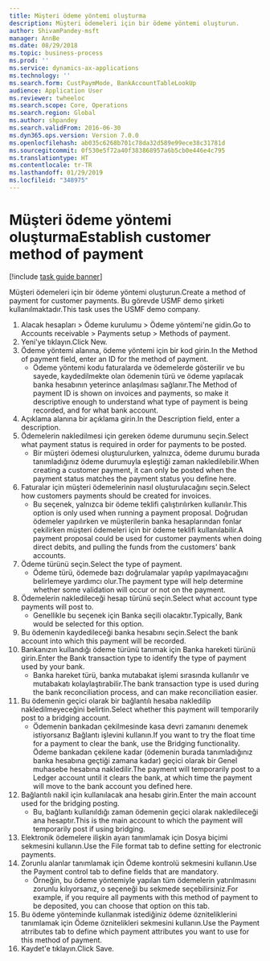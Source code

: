 ```yaml
---
title: Müşteri ödeme yöntemi oluşturma
description: Müşteri ödemeleri için bir ödeme yöntemi oluşturun.
author: ShivamPandey-msft
manager: AnnBe
ms.date: 08/29/2018
ms.topic: business-process
ms.prod: ''
ms.service: dynamics-ax-applications
ms.technology: ''
ms.search.form: CustPaymMode, BankAccountTableLookUp
audience: Application User
ms.reviewer: twheeloc
ms.search.scope: Core, Operations
ms.search.region: Global
ms.author: shpandey
ms.search.validFrom: 2016-06-30
ms.dyn365.ops.version: Version 7.0.0
ms.openlocfilehash: ab035c6268b701c78da32d589e99ece38c31781d
ms.sourcegitcommit: 0f530e5f72a40f383868957a6b5cb0e446e4c795
ms.translationtype: HT
ms.contentlocale: tr-TR
ms.lasthandoff: 01/29/2019
ms.locfileid: "348975"
---
```

# <a name="establish-customer-method-of-payment"></a><span data-ttu-id="06f0a-103">Müşteri ödeme yöntemi oluşturma</span><span class="sxs-lookup"><span data-stu-id="06f0a-103">Establish customer method of payment</span></span>

[!include [task guide banner](../../includes/task-guide-banner.md)]

<span data-ttu-id="06f0a-104">Müşteri ödemeleri için bir ödeme yöntemi oluşturun.</span><span class="sxs-lookup"><span data-stu-id="06f0a-104">Create a method of payment for customer payments.</span></span> <span data-ttu-id="06f0a-105">Bu görevde USMF demo şirketi kullanılmaktadır.</span><span class="sxs-lookup"><span data-stu-id="06f0a-105">This task uses the USMF demo company.</span></span>

1. <span data-ttu-id="06f0a-106">Alacak hesapları > Ödeme kurulumu > Ödeme yöntemi'ne gidin.</span><span class="sxs-lookup"><span data-stu-id="06f0a-106">Go to Accounts receivable > Payments setup > Methods of payment.</span></span>
2. <span data-ttu-id="06f0a-107">Yeni'ye tıklayın.</span><span class="sxs-lookup"><span data-stu-id="06f0a-107">Click New.</span></span>
3. <span data-ttu-id="06f0a-108">Ödeme yöntemi alanına, ödeme yöntemi için bir kod girin.</span><span class="sxs-lookup"><span data-stu-id="06f0a-108">In the Method of payment field, enter an ID for the method of payment.</span></span>
    * <span data-ttu-id="06f0a-109">Ödeme yöntemi kodu faturalarda ve ödemelerde gösterilir ve bu sayede, kaydedilmekte olan ödemenin türü ve ödeme yapılacak banka hesabının yeterince anlaşılması sağlanır.</span><span class="sxs-lookup"><span data-stu-id="06f0a-109">The Method of payment ID is shown on invoices and payments, so make it descriptive enough to understand what type of payment is being recorded, and for what bank account.</span></span>  
4. <span data-ttu-id="06f0a-110">Açıklama alanına bir açıklama girin.</span><span class="sxs-lookup"><span data-stu-id="06f0a-110">In the Description field, enter a description.</span></span>
5. <span data-ttu-id="06f0a-111">Ödemelerin nakledilmesi için gereken ödeme durumunu seçin.</span><span class="sxs-lookup"><span data-stu-id="06f0a-111">Select what payment status is required in order for payments to be posted.</span></span>
    * <span data-ttu-id="06f0a-112">Bir müşteri ödemesi oluşturulurken, yalnızca, ödeme durumu burada tanımladığınız ödeme durumuyla eşleştiği zaman nakledilebilir.</span><span class="sxs-lookup"><span data-stu-id="06f0a-112">When creating a customer payment, it can only be posted when the payment status matches the payment status you define here.</span></span>  
6. <span data-ttu-id="06f0a-113">Faturalar için müşteri ödemelerinin nasıl oluşturulacağını seçin.</span><span class="sxs-lookup"><span data-stu-id="06f0a-113">Select how customers payments should be created for invoices.</span></span>
    * <span data-ttu-id="06f0a-114">Bu seçenek, yalnızca bir ödeme teklifi çalıştırılırken kullanılır.</span><span class="sxs-lookup"><span data-stu-id="06f0a-114">This option is only used when running a payment proposal.</span></span> <span data-ttu-id="06f0a-115">Doğrudan ödemeler yapılırken ve müşterilerin banka hesaplarından fonlar çekilirken müşteri ödemeleri için bir ödeme teklifi kullanılabilir.</span><span class="sxs-lookup"><span data-stu-id="06f0a-115">A payment proposal could be used for customer payments when doing direct debits, and pulling the funds from the customers' bank accounts.</span></span>  
7. <span data-ttu-id="06f0a-116">Ödeme türünü seçin.</span><span class="sxs-lookup"><span data-stu-id="06f0a-116">Select the type of payment.</span></span>
    * <span data-ttu-id="06f0a-117">Ödeme türü, ödemede bazı doğrulamalar yapılıp yapılmayacağını belirlemeye yardımcı olur.</span><span class="sxs-lookup"><span data-stu-id="06f0a-117">The payment type will help determine whether some validation will occur or not on the payment.</span></span>  
8. <span data-ttu-id="06f0a-118">Ödemelerin nakledileceği hesap türünü seçin.</span><span class="sxs-lookup"><span data-stu-id="06f0a-118">Select what account type payments will post to.</span></span>
    * <span data-ttu-id="06f0a-119">Genellikle bu seçenek için Banka seçili olacaktır.</span><span class="sxs-lookup"><span data-stu-id="06f0a-119">Typically, Bank would be selected for this option.</span></span>  
9. <span data-ttu-id="06f0a-120">Bu ödemenin kaydedileceği banka hesabını seçin.</span><span class="sxs-lookup"><span data-stu-id="06f0a-120">Select the bank account into which this payment will be recorded.</span></span>
10. <span data-ttu-id="06f0a-121">Bankanızın kullandığı ödeme türünü tanımak için Banka hareketi türünü girin.</span><span class="sxs-lookup"><span data-stu-id="06f0a-121">Enter the Bank transaction type to identify the type of payment used by your bank.</span></span>
    * <span data-ttu-id="06f0a-122">Banka hareket türü, banka mutabakat işlemi sırasında kullanılır ve mutabakatı kolaylaştırabilir.</span><span class="sxs-lookup"><span data-stu-id="06f0a-122">The bank transaction type is used during the bank reconciliation process, and can make reconciliation easier.</span></span>  
11. <span data-ttu-id="06f0a-123">Bu ödemenin geçici olarak bir bağlantılı hesaba nakledilip nakledilmeyeceğini belirtin.</span><span class="sxs-lookup"><span data-stu-id="06f0a-123">Select whether this payment will temporarily post to a bridging account.</span></span>
    * <span data-ttu-id="06f0a-124">Ödemenin bankadan çekilmesinde kasa devri zamanını denemek istiyorsanız Bağlantı işlevini kullanın.</span><span class="sxs-lookup"><span data-stu-id="06f0a-124">If you want to try the float time for a payment to clear the bank, use the Bridging functionality.</span></span> <span data-ttu-id="06f0a-125">Ödeme bankadan çekilene kadar (ödemenin burada tanımladığınız banka hesabına geçtiği zamana kadar) geçici olarak bir Genel muhasebe hesabına nakledilir.</span><span class="sxs-lookup"><span data-stu-id="06f0a-125">The payment will temporarily post to a Ledger account until it clears the bank, at which time the payment will move to the bank account you defined here.</span></span>  
12. <span data-ttu-id="06f0a-126">Bağlantılı nakil için kullanılacak ana hesabı girin.</span><span class="sxs-lookup"><span data-stu-id="06f0a-126">Enter the main account used for the bridging posting.</span></span>
    * <span data-ttu-id="06f0a-127">Bu, bağlantı kullanıldığı zaman ödemenin geçici olarak nakledileceği ana hesaptır.</span><span class="sxs-lookup"><span data-stu-id="06f0a-127">This is the main account to which the payment will temporarily post if using bridging.</span></span>  
13. <span data-ttu-id="06f0a-128">Elektronik ödemelere ilişkin ayarı tanımlamak için Dosya biçimi sekmesini kullanın.</span><span class="sxs-lookup"><span data-stu-id="06f0a-128">Use the File format tab to define setting for electronic payments.</span></span>
14. <span data-ttu-id="06f0a-129">Zorunlu alanlar tanımlamak için Ödeme kontrolü sekmesini kullanın.</span><span class="sxs-lookup"><span data-stu-id="06f0a-129">Use the Payment control tab to define fields that are mandatory.</span></span>
    * <span data-ttu-id="06f0a-130">Örneğin, bu ödeme yöntemiyle yapılan tüm ödemelerin yatırılmasını zorunlu kılıyorsanız, o seçeneği bu sekmede seçebilirsiniz.</span><span class="sxs-lookup"><span data-stu-id="06f0a-130">For example, if you require all payments with this method of payment to be deposited, you can choose that option on this tab.</span></span>  
15. <span data-ttu-id="06f0a-131">Bu ödeme yönteminde kullanmak istediğiniz ödeme özniteliklerini tanımlamak için Ödeme öznitelikleri sekmesini kullanın.</span><span class="sxs-lookup"><span data-stu-id="06f0a-131">Use the Payment atrributes tab to define which payment attributes you want to use for this method of payment.</span></span>
16. <span data-ttu-id="06f0a-132">Kaydet'e tıklayın.</span><span class="sxs-lookup"><span data-stu-id="06f0a-132">Click Save.</span></span>

